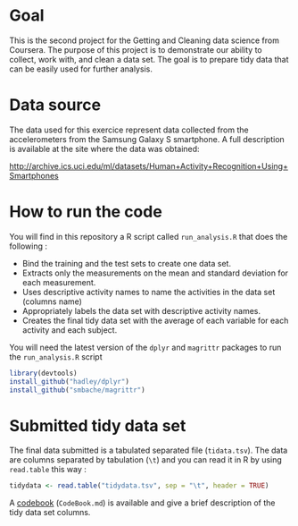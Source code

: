 
# Goal

This is the second project for the Getting and Cleaning data science from Coursera.
The purpose of this project is to demonstrate our ability to collect, work with, and clean a data set. 
The goal is to prepare tidy data that can be easily used for further analysis. 

# Data source

The data used for this exercice represent data collected from the accelerometers from the Samsung Galaxy S smartphone. 
A full description is available at the site where the data was obtained: 

<http://archive.ics.uci.edu/ml/datasets/Human+Activity+Recognition+Using+Smartphones> 

# How to run the code

You will find in this repository a R script called `run_analysis.R` that does the following : 
-   Bind the training and the test sets to create one data set.
-   Extracts only the measurements on the mean and standard deviation for each measurement.
-   Uses descriptive activity names to name the activities in the data set (columns name)
-   Appropriately labels the data set with descriptive activity names.
-   Creates the final tidy data set with the average of each variable for each activity and each subject.

You will need the latest version of the `dplyr` and `magrittr` packages to run the `run_analysis.R` script

```R
library(devtools)
install_github("hadley/dplyr")
install_github("smbache/magrittr")
```

# Submitted tidy data set

The final data submitted is a tabulated separated file (`tidata.tsv`). 
The data are columns separated by tabulation (`\t`) and you can read it in R by using `read.table` this way :

```R
tidydata <- read.table("tidydata.tsv", sep = "\t", header = TRUE)
```

A [codebook](https://github.com/dickoa/TidyData/blob/master/CodeBook.md) (`CodeBook.md`) is available and give a brief description of the tidy data set columns.
